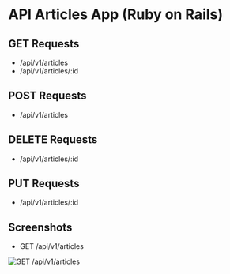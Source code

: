 # API Articles App (Ruby on Rails)

## GET Requests

- /api/v1/articles
- /api/v1/articles/:id

## POST Requests

- /api/v1/articles

## DELETE Requests

- /api/v1/articles/:id

## PUT Requests

- /api/v1/articles/:id

## Screenshots

- GET /api/v1/articles

![GET /api/v1/articles](https://github.com/IamManchanda/myarticles/assets/4970624/093645d3-1bed-47e9-9c61-bf2aeff352f1)
